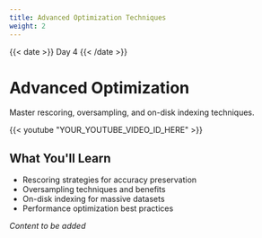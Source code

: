 ```yaml
---
title: Advanced Optimization Techniques
weight: 2
---
```


{{< date >}} Day 4 {{< /date >}}

# Advanced Optimization

Master rescoring, oversampling, and on-disk indexing techniques.

{{< youtube "YOUR_YOUTUBE_VIDEO_ID_HERE" >}}

## What You'll Learn

- Rescoring strategies for accuracy preservation
- Oversampling techniques and benefits
- On-disk indexing for massive datasets
- Performance optimization best practices

*Content to be added* 